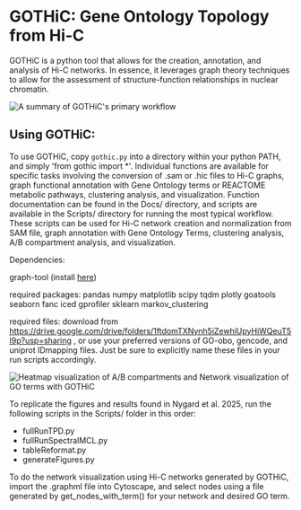 # GOTHiC: Gene Ontology Topology from Hi-C

GOTHiC is a python tool that allows for the creation, annotation, and analysis of Hi-C networks. In essence, it leverages graph theory techniques to allow for the assessment of structure-function relationships in nuclear chromatin.

![A summary of GOTHiC's primary workflow](https://github.com/LavalleeAdamLab/GOTHiC/assets/61287366/7d13adaa-5a70-4c1b-b0a7-7116a9736b1b)

## Using GOTHiC:
To use GOTHiC, copy `gothic.py` into a directory within your python PATH, and simply 'from gothic import *'. Individual functions are available for specific tasks involving the conversion of .sam or .hic files to Hi-C graphs, graph functional annotation with Gene Ontology terms or REACTOME metabolic pathways, clustering analysis, and visualization. Function documentation can be found in the Docs/ directory, and scripts are available in the Scripts/ directory for running the most typical workflow. These scripts can be used for Hi-C network creation and normalization from SAM file, graph annotation with Gene Ontology Terms, clustering analysis, A/B compartment analysis, and visualization.  

Dependencies:

graph-tool (install [here](https://graph-tool.skewed.de/installation.html))

required packages: pandas numpy matplotlib scipy tqdm plotly goatools seaborn fanc iced gprofiler sklearn markov_clustering 

required files: download from https://drive.google.com/drive/folders/1ftdomTXNynh5iZewhiUpyHiWQeuT5I9p?usp=sharing ,
or use your preferred versions of GO-obo, gencode, and uniprot IDmapping files. Just be sure to explicitly name these files in your run scripts accordingly.  

![Heatmap visualization of A/B compartments and Network visualization of GO terms with GOTHiC](https://github.com/user-attachments/assets/45a5e6b3-aba6-4c50-97c8-3112fcdb055e)

To replicate the figures and results found in Nygard et al. 2025, run the following scripts in the Scripts/ folder in this order:
- fullRunTPD.py
- fullRunSpectralMCL.py
- tableReformat.py
- generateFigures.py

To do the network visualization using Hi-C networks generated by GOTHiC, import the .graphml file into Cytoscape, and select nodes using a file generated by get_nodes_with_term() for your network and desired GO term.




